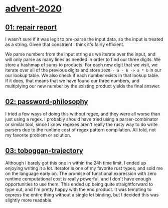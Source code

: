# [advent-2020](https://adventofcode.com/2020)

## [01: repair report](https://github.com/jbr/advent-2020/blob/main/report-repair/src/main.rs)

I wasn't sure if it was legit to pre-parse the input data, so the input is treated as a string. Given that constraint I think it's fairly efficient.

We parse numbers from the input string as we iterate over the input, and will only parse as many lines as needed in order to find our three digits. We store a hashmap of sums to products. For each new digit that we visit, we iterate over all of the previous digits and store `2020 - a - b -> a * b` in our our lookup table. We also check if each number exists in that lookup table. If it does, that means that we have found our three numbers, and multiplying our new number by the existing product yields the final answer.

## [02: password-philosophy](https://github.com/jbr/advent-2020/blob/main/password-philosophy/src/main.rs)

I tried a few ways of doing this without regex, and they were all worse than just using a regex. I probably should have tried using a parser-combinator or similar tool, since I know regexes aren't really the rusty way to do write parsers due to the runtime cost of regex pattern compilation. All told, not my favorite problem or solution.

## [03: toboggan-trajectory](https://github.com/jbr/advent-2020/blob/main/toboggan-trajectory/src/main.rs)

Although I barely got this one in within the 24h time limit, I ended up enjoying writing it a lot. Iterator is one of my favorite rust types, and sold me on the language early on. The promise of functional expression with zero runtime computational cost is really powerful, and I don't have enough opportunities to use them.  This ended up being quite straightforward to type out, and I'm pretty happy with the end product. It was tempting to express the entire thing without a single let binding, but I decided this was slightly more readable.

<!-- ## [04: X](https://github.com/jbr/advent-2020/blob/main/X/src/main.rs) -->
